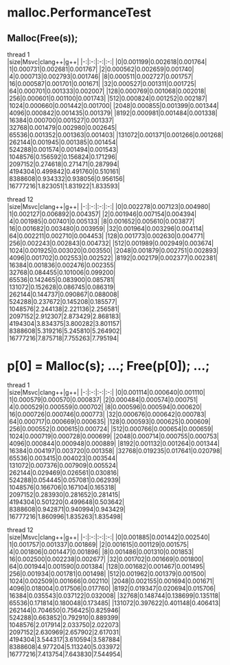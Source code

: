 # malloc.PerformanceTest
## Malloc(Free(s));
thread 1  
|size|Msvc|clang++|g++|
|-:|:-:|:-:|:-:|
|0|0.001199|0.002618|0.001764|
|1|0.000731|0.002681|0.001767|
|2|0.000562|0.002659|0.001740|
|4|0.000713|0.002793|0.001746|
|8|0.000511|0.002727|0.001757|
|16|0.000587|0.001701|0.001671|
|32|0.000527|0.001311|0.001725|
|64|0.000701|0.001333|0.002007|
|128|0.000769|0.001068|0.002018|
|256|0.000601|0.001100|0.001743|
|512|0.000824|0.001252|0.002187|
|1024|0.000660|0.001442|0.001700|
|2048|0.000855|0.001399|0.001344|
|4096|0.000842|0.001435|0.001379|
|8192|0.000981|0.001484|0.001338|
|16384|0.000700|0.001527|0.001337|
|32768|0.001479|0.002980|0.002645|
|65536|0.001352|0.001363|0.001403|
|131072|0.001371|0.001266|0.001268|
|262144|0.001945|0.001385|0.001454|
|524288|0.001574|0.001494|0.001543|
|1048576|0.156592|0.156824|0.171296|
|2097152|0.274618|0.271471|0.287994|
|4194304|0.499842|0.491760|0.510161|
|8388608|0.934332|0.938056|0.956156|
|16777216|1.823051|1.831922|1.833593|

thread 12  
|size|Msvc|clang++|g++|
|-:|:-:|:-:|:-:|
|0|0.002278|0.007123|0.004980|
|1|0.002127|0.006892|0.004357|
|2|0.001946|0.007154|0.004394|
|4|0.001985|0.007401|0.005133|
|8|0.001652|0.005610|0.003877|
|16|0.001682|0.003480|0.003959|
|32|0.001964|0.003296|0.004114|
|64|0.002211|0.002710|0.004453|
|128|0.001773|0.002630|0.004771|
|256|0.002243|0.002843|0.004732|
|512|0.001989|0.002949|0.003674|
|1024|0.001925|0.003020|0.003550|
|2048|0.001879|0.002751|0.002893|
|4096|0.001702|0.002553|0.002522|
|8192|0.002179|0.002377|0.002381|
|16384|0.001836|0.002476|0.002355|
|32768|0.084455|0.101006|0.099200|
|65536|0.142465|0.083900|0.085781|
|131072|0.152628|0.086745|0.086319|
|262144|0.144737|0.090867|0.088008|
|524288|0.237672|0.145208|0.185577|
|1048576|2.244138|2.221136|2.256581|
|2097152|2.912307|2.873429|2.868183|
|4194304|3.834375|3.800282|3.801157|
|8388608|5.319216|5.245810|5.264902|
|16777216|7.875718|7.755263|7.795194|

# p[0] = Malloc(s); ...; Free(p[0]); ...;
thread 1  
|size|Msvc|clang++|g++|
|-:|:-:|:-:|:-:|
|0|0.001114|0.000640|0.001110|
|1|0.000579|0.000570|0.000837|
|2|0.000484|0.000574|0.000751|
|4|0.000529|0.000559|0.000702|
|8|0.000596|0.000594|0.000620|
|16|0.000726|0.000746|0.000773|
|32|0.000676|0.000642|0.000783|
|64|0.000717|0.000669|0.000635|
|128|0.000593|0.000625|0.000609|
|256|0.000552|0.000615|0.000724|
|512|0.000766|0.000654|0.000659|
|1024|0.000719|0.000728|0.000699|
|2048|0.000714|0.000755|0.000753|
|4096|0.000844|0.000948|0.000889|
|8192|0.001132|0.001264|0.001344|
|16384|0.004197|0.003720|0.001358|
|32768|0.019235|0.017641|0.020798|
|65536|0.003415|0.004023|0.003544|
|131072|0.007376|0.007909|0.005524|
|262144|0.029469|0.026561|0.030816|
|524288|0.054445|0.057081|0.062939|
|1048576|0.166706|0.167104|0.165318|
|2097152|0.283930|0.281652|0.281415|
|4194304|0.501220|0.499648|0.503642|
|8388608|0.942871|0.940994|0.943429|
|16777216|1.860996|1.835263|1.835498|

thread 12  
|size|Msvc|clang++|g++|
|-:|:-:|:-:|:-:|
|0|0.001885|0.001442|0.002540|
|1|0.001757|0.001337|0.001869|
|2|0.001615|0.001129|0.001575|
|4|0.001806|0.001447|0.001896|
|8|0.001486|0.001310|0.001853|
|16|0.002500|0.002238|0.002677|
|32|0.001702|0.001669|0.001800|
|64|0.001944|0.001590|0.001384|
|128|0.001682|0.001467|0.001495|
|256|0.001934|0.001781|0.001498|
|512|0.001962|0.001379|0.001500|
|1024|0.002509|0.001666|0.002110|
|2048|0.002155|0.001694|0.001671|
|4096|0.018004|0.017506|0.017760|
|8192|0.019347|0.020694|0.015706|
|16384|0.035543|0.037122|0.032008|
|32768|0.148744|0.138699|0.135118|
|65536|0.171814|0.180048|0.173485|
|131072|0.397622|0.401148|0.406413|
|262144|0.704650|0.756425|0.825946|
|524288|0.663852|0.792910|0.889399|
|1048576|2.017914|2.033750|2.022073|
|2097152|2.630969|2.657902|2.617031|
|4194304|3.544317|3.610594|3.587884|
|8388608|4.977204|5.113240|5.033972|
|16777216|7.413754|7.643830|7.544954|
